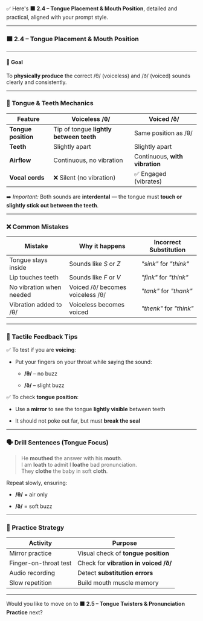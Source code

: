 ✅ Here's **🟧 2.4 – Tongue Placement & Mouth Position**, detailed and practical, aligned with your prompt style.

---

### 🟧 2.4 – Tongue Placement & Mouth Position

---

#### 🎯 Goal

To **physically produce** the correct /θ/ (voiceless) and /ð/ (voiced) sounds clearly and consistently.

---

### 🦷 Tongue & Teeth Mechanics

|Feature|Voiceless /θ/|Voiced /ð/|
|---|---|---|
|**Tongue position**|Tip of tongue **lightly between teeth**|Same position as /θ/|
|**Teeth**|Slightly apart|Slightly apart|
|**Airflow**|Continuous, no vibration|Continuous, **with vibration**|
|**Vocal cords**|❌ Silent (no vibration)|✅ Engaged (vibrates)|

➡️ _Important:_ Both sounds are **interdental** — the tongue must **touch or slightly stick out between the teeth**.

---

### ❌ Common Mistakes

|Mistake|Why it happens|Incorrect Substitution|
|---|---|---|
|Tongue stays inside|Sounds like _S_ or _Z_|_"sink"_ for _"think"_|
|Lip touches teeth|Sounds like _F_ or _V_|_"fink"_ for _"think"_|
|No vibration when needed|Voiced /ð/ becomes voiceless /θ/|_"tank"_ for _"thank"_|
|Vibration added to /θ/|Voiceless becomes voiced|_"thenk"_ for _"think"_|

---

### 🧪 Tactile Feedback Tips

✅ To test if you are **voicing**:

- Put your fingers on your throat while saying the sound:
    
    - **/θ/** – no buzz
        
    - **/ð/** – slight buzz
        

✅ To check **tongue position**:

- Use a **mirror** to see the tongue **lightly visible** between teeth
    
- It should not poke out far, but must **break the seal**
    

---

### 🗣 Drill Sentences (Tongue Focus)

> He **mouthed** the answer with his **mouth**.  
> I am **loath** to admit I **loathe** bad pronunciation.  
> They **clothe** the baby in soft **cloth**.

Repeat slowly, ensuring:

- **/θ/** = air only
    
- **/ð/** = soft buzz
    

---

### 🧠 Practice Strategy

|Activity|Purpose|
|---|---|
|Mirror practice|Visual check of **tongue position**|
|Finger-on-throat test|Check for **vibration in voiced /ð/**|
|Audio recording|Detect **substitution errors**|
|Slow repetition|Build mouth muscle memory|

---

Would you like to move on to **🟧 2.5 – Tongue Twisters & Pronunciation Practice** next?